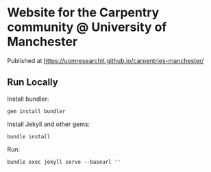 # Website for the Carpentry community @ University of Manchester

Published at https://uomresearchit.github.io/carpentries-manchester/

## Run Locally

Install bundler:

    gem install bundler


Install Jekyll and other gems:

    bundle install


Run:

    bundle exec jekyll serve --baseurl ''
